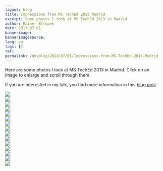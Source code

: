 ```yaml
---
layout: blog
title: Impressions from MS TechEd 2013 Madrid
excerpt: Some photos I took at MS TechEd 2013 in Madrid
author: Rainer Stropek
date: 2013-07-01
bannerimage: 
bannerimagesource: 
lang: en
tags: []
ref: 
permalink: /devblog/2013/07/01/Impressions-from-MS-TechEd-2013-Madrid
---
```


<p>Here are some photos I took at MS TechEd 2013 in Madrid. Click on an image to enlarge and scroll through them.</p><p>If you are interested in my talk, you find more information in this <a href="http://www.software-architects.com/devblog/2013/06/26/MS-TechEd-2013-Talk-Continuous-Integration-with-Team-Foundation-Services-and-Windows-Azure-Websites" target="_blank">blog post</a>.</p>

<div class="row tc-image-gallery">
    <div class="col-xs-6 col-sm-3 col-md-4"><a data-lightbox="gab" href="/content/images/blog/2013/07/TechEd/TechEd2013_01.jpg"><img src="/content/images/blog/2013/07/TechEd/TechEd2013_01.jpg" /></a></div>
    <div class="col-xs-6 col-sm-3 col-md-4"><a data-lightbox="gab" href="/content/images/blog/2013/07/TechEd/TechEd2013_02.jpg"><img src="/content/images/blog/2013/07/TechEd/TechEd2013_02.jpg" /></a></div>
    <div class="col-xs-6 col-sm-3 col-md-4"><a data-lightbox="gab" href="/content/images/blog/2013/07/TechEd/TechEd2013_03.jpg"><img src="/content/images/blog/2013/07/TechEd/TechEd2013_03.jpg" /></a></div>
    <div class="col-xs-6 col-sm-3 col-md-4"><a data-lightbox="gab" href="/content/images/blog/2013/07/TechEd/TechEd2013_05.jpg"><img src="/content/images/blog/2013/07/TechEd/TechEd2013_05.jpg" /></a></div>
    <div class="col-xs-6 col-sm-3 col-md-4"><a data-lightbox="gab" href="/content/images/blog/2013/07/TechEd/TechEd2013_06.jpg"><img src="/content/images/blog/2013/07/TechEd/TechEd2013_06.jpg" /></a></div>
    <div class="col-xs-6 col-sm-3 col-md-4"><a data-lightbox="gab" href="/content/images/blog/2013/07/TechEd/TechEd2013_07.jpg"><img src="/content/images/blog/2013/07/TechEd/TechEd2013_07.jpg" /></a></div>
    <div class="col-xs-6 col-sm-3 col-md-4"><a data-lightbox="gab" href="/content/images/blog/2013/07/TechEd/TechEd2013_08.jpg"><img src="/content/images/blog/2013/07/TechEd/TechEd2013_08.jpg" /></a></div>
    <div class="col-xs-6 col-sm-3 col-md-4"><a data-lightbox="gab" href="/content/images/blog/2013/07/TechEd/TechEd2013_09.jpg"><img src="/content/images/blog/2013/07/TechEd/TechEd2013_09.jpg" /></a></div>
    <div class="col-xs-6 col-sm-3 col-md-4"><a data-lightbox="gab" href="/content/images/blog/2013/07/TechEd/TechEd2013_10.jpg"><img src="/content/images/blog/2013/07/TechEd/TechEd2013_10.jpg" /></a></div>
    <div class="col-xs-6 col-sm-3 col-md-4"><a data-lightbox="gab" href="/content/images/blog/2013/07/TechEd/TechEd2013_11.jpg"><img src="/content/images/blog/2013/07/TechEd/TechEd2013_11.jpg" /></a></div>
    <div class="col-xs-6 col-sm-3 col-md-4"><a data-lightbox="gab" href="/content/images/blog/2013/07/TechEd/TechEd2013_12.jpg"><img src="/content/images/blog/2013/07/TechEd/TechEd2013_12.jpg" /></a></div>
    <div class="col-xs-6 col-sm-3 col-md-4"><a data-lightbox="gab" href="/content/images/blog/2013/07/TechEd/TechEd2013_14.jpg"><img src="/content/images/blog/2013/07/TechEd/TechEd2013_14.jpg" /></a></div>
    <div class="col-xs-6 col-sm-3 col-md-4"><a data-lightbox="gab" href="/content/images/blog/2013/07/TechEd/TechEd2013_17.jpg"><img src="/content/images/blog/2013/07/TechEd/TechEd2013_17.jpg" /></a></div>
    <div class="col-xs-6 col-sm-3 col-md-4"><a data-lightbox="gab" href="/content/images/blog/2013/07/TechEd/TechEd2013_20.jpg"><img src="/content/images/blog/2013/07/TechEd/TechEd2013_20.jpg" /></a></div>
    <div class="col-xs-6 col-sm-3 col-md-4"><a data-lightbox="gab" href="/content/images/blog/2013/07/TechEd/TechEd2013_22.jpg"><img src="/content/images/blog/2013/07/TechEd/TechEd2013_22.jpg" /></a></div>
</div>